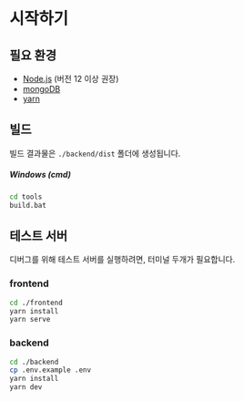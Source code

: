 # 시작하기

## 필요 환경

- [Node.js](https://nodejs.org/en/download/) (버전 12 이상 권장)
- [mongoDB](https://www.mongodb.com/download-center/community)
- [yarn](https://classic.yarnpkg.com/en/docs/install/#windows-stable)

## 빌드

빌드 결과물은 `./backend/dist` 폴더에 생성됩니다.

##### Windows (cmd)

```sh
cd tools
build.bat
```

## 테스트 서버

디버그를 위해 테스트 서버를 실행하려면, 터미널 두개가 필요합니다.

### frontend

```sh
cd ./frontend
yarn install
yarn serve
```

### backend

```sh
cd ./backend
cp .env.example .env
yarn install
yarn dev
```
